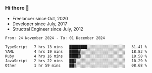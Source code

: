 ### Hi there 👋

- Freelancer since Oct, 2020
- Developer since July, 2017
- Structral Engineer since July, 2012

<!--START_SECTION:waka-->

```txt
From: 24 November 2024 - To: 01 December 2024

TypeScript   7 hrs 13 mins   ████████░░░░░░░░░░░░░░░░░   31.41 %
YAML         4 hrs 19 mins   ████▓░░░░░░░░░░░░░░░░░░░░   18.83 %
Ruby         4 hrs 16 mins   ████▓░░░░░░░░░░░░░░░░░░░░   18.58 %
JavaScript   2 hrs 22 mins   ██▓░░░░░░░░░░░░░░░░░░░░░░   10.29 %
Other        1 hr 59 mins    ██▒░░░░░░░░░░░░░░░░░░░░░░   08.68 %
```

<!--END_SECTION:waka-->
